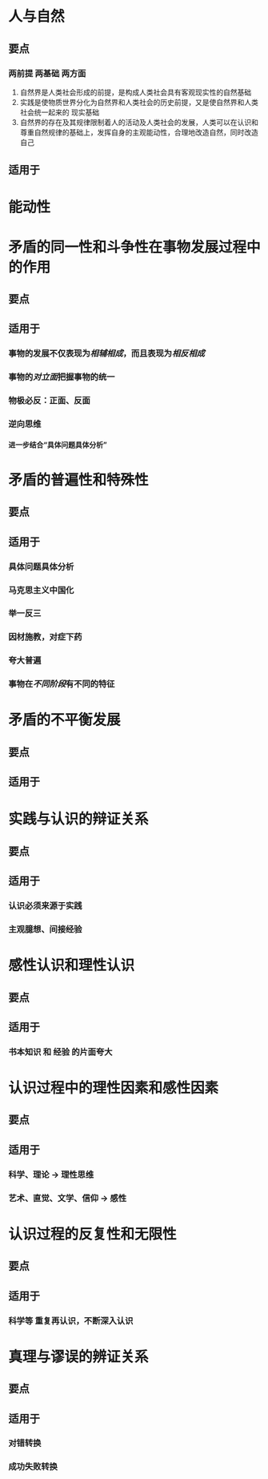 # 人与自然
## 要点
### 两前提 两基础 两方面
1. 自然界是人类社会形成的前提，是构成人类社会具有客观现实性的自然基础
2. 实践是使物质世界分化为自然界和人类社会的历史前提，又是使自然界和人类社会统一起来的 现实基础
3. 自然界的存在及其规律限制着人的活动及人类社会的发展，人类可以在认识和尊重自然规律的基础上，发挥自身的主观能动性，合理地改造自然，同时改造自己
## 适用于
# 能动性
# 矛盾的同一性和斗争性在事物发展过程中的作用
## 要点
## 适用于
### 事物的发展不仅表现为***相辅相成***，而且表现为***相反相成***
### 事物的***对立面***把握事物的统一
### 物极必反：正面、反面
### 逆向思维
#### 进一步结合“具体问题具体分析”
# 矛盾的普遍性和特殊性
## 要点
## 适用于
### 具体问题具体分析
### 马克思主义中国化
### 举一反三
### 因材施教，对症下药
### 夸大普遍
### 事物在***不同阶段***有不同的特征
# 矛盾的不平衡发展
## 要点
## 适用于
# 实践与认识的辩证关系
## 要点
## 适用于
### 认识必须来源于实践
### 主观臆想、间接经验
# 感性认识和理性认识
## 要点
## 适用于
### 书本知识 和 经验 的片面夸大
# 认识过程中的理性因素和感性因素
## 要点
## 适用于
### 科学、理论 -> 理性思维
### 艺术、直觉、文学、信仰 -> 感性
# 认识过程的反复性和无限性
## 要点
## 适用于
### 科学等 重复再认识，不断深入认识
# 真理与谬误的辨证关系
## 要点
## 适用于
### 对错转换
### 成功失败转换
